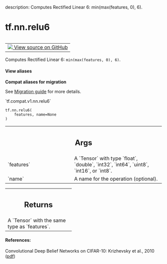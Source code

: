 description: Computes Rectified Linear 6: min(max(features, 0), 6).

<div itemscope itemtype="http://developers.google.com/ReferenceObject">
<meta itemprop="name" content="tf.nn.relu6" />
<meta itemprop="path" content="Stable" />
</div>

# tf.nn.relu6

<!-- Insert buttons and diff -->

<table class="tfo-notebook-buttons tfo-api nocontent" align="left">
<td>
  <a target="_blank" href="https://github.com/tensorflow/tensorflow/blob/r2.3/tensorflow/python/ops/nn_ops.py#L3437-L3457">
    <img src="https://www.tensorflow.org/images/GitHub-Mark-32px.png" />
    View source on GitHub
  </a>
</td>
</table>



Computes Rectified Linear 6: `min(max(features, 0), 6)`.

<section class="expandable">
  <h4 class="showalways">View aliases</h4>
  <p>
<b>Compat aliases for migration</b>
<p>See
<a href="https://www.tensorflow.org/guide/migrate">Migration guide</a> for
more details.</p>
<p>`tf.compat.v1.nn.relu6`</p>
</p>
</section>

<pre class="devsite-click-to-copy prettyprint lang-py tfo-signature-link">
<code>tf.nn.relu6(
    features, name=None
)
</code></pre>



<!-- Placeholder for "Used in" -->


<!-- Tabular view -->
 <table class="responsive fixed orange">
<colgroup><col width="214px"><col></colgroup>
<tr><th colspan="2"><h2 class="add-link">Args</h2></th></tr>

<tr>
<td>
`features`
</td>
<td>
A `Tensor` with type `float`, `double`, `int32`, `int64`, `uint8`,
`int16`, or `int8`.
</td>
</tr><tr>
<td>
`name`
</td>
<td>
A name for the operation (optional).
</td>
</tr>
</table>



<!-- Tabular view -->
 <table class="responsive fixed orange">
<colgroup><col width="214px"><col></colgroup>
<tr><th colspan="2"><h2 class="add-link">Returns</h2></th></tr>
<tr class="alt">
<td colspan="2">
A `Tensor` with the same type as `features`.
</td>
</tr>

</table>



#### References:

Convolutional Deep Belief Networks on CIFAR-10:
  Krizhevsky et al., 2010
  ([pdf](http://www.cs.utoronto.ca/~kriz/conv-cifar10-aug2010.pdf))
